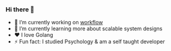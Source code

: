 ### Hi there 👋

- 🔭 I’m currently working on [workflow](https://github.com/andrewwormald/workflow)
- 🌱 I’m currently learning more about scalable system designs
- ❤️ I love Golang
- ⚡ Fun fact: I studied Psychology & am a self taught developer

